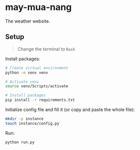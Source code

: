 # may-mua-nang

The weather website.

## Setup

> Change the terminal to `Bash`

Install packages:

```bash
# Create virtual environment
python -m venv venv

# Activate venv
source venv/Scripts/activate

# Install packages
pip install -r requirements.txt
```

Initialize config file and fill it (or copy and paste the whole file):

```bash
mkdir -p instance
touch instance/config.py
```

Run:

```bash
python run.py
```
